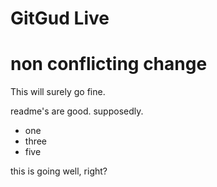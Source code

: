 # GitGud Live

# non conflicting change

This will surely go fine.

readme's are good.
supposedly.

- one
- three
- five

this is going well, right?
